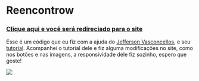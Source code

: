 # Reencontrow

<h3><a href="https://allan-carlos.github.io/Reencontrow/">Clique aqui e você será redireciado para o site<a></h3>

 Esse é um código que eu fiz com a ajuda do <a href="https://www.youtube.com/channel/UC_WO2iwoesNlqEKX5EyheuA">Jefferson Vasconcellos</a>, e seu <a href="https://www.youtube.com/watch?v=EA7rYIdF_9g">tutorial</a>. Acompanhei o tutorial dele e fiz alguma modificações no site, como nos botões e nas imagens, a responsividade dele fiz sozinho, espero que goste!
 
 <img src="https://imgur.com/MdS0r1B.png">
